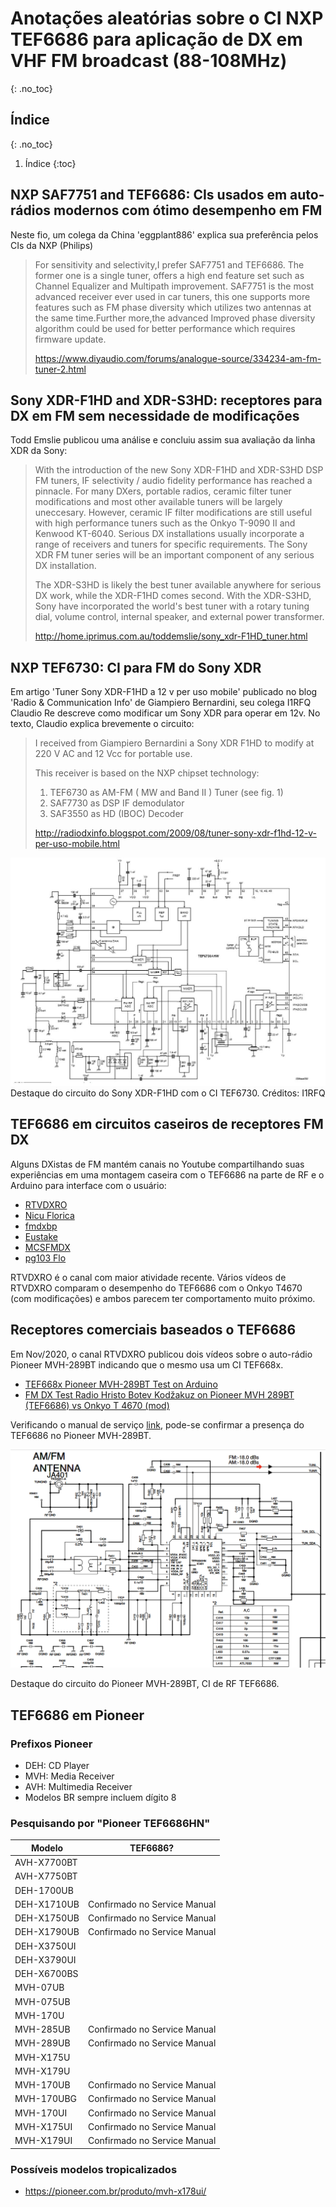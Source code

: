 # Anotações aleatórias sobre o CI NXP TEF6686 para aplicação de DX em VHF FM broadcast (88-108MHz)
{: .no_toc}

## Índice
{: .no_toc}

1. Índice
{:toc}


## NXP SAF7751 and TEF6686: CIs usados em auto-rádios modernos com ótimo desempenho em FM

Neste fio, um colega da China 'eggplant886' explica sua preferência pelos CIs da NXP (Philips) 

> For sensitivity and selectivity,I prefer SAF7751 and TEF6686. The former one is a single tuner, offers a high end feature set such as Channel Equalizer and Multipath improvement. SAF7751 is the most advanced receiver ever used in car tuners, this one supports more features such as FM phase diversity which utilizes two antennas at the same time.Further more,the advanced Improved phase diversity algorithm could be used for better performance which requires firmware update.
>
> https://www.diyaudio.com/forums/analogue-source/334234-am-fm-tuner-2.html

## Sony XDR-F1HD and XDR-S3HD: receptores para DX em FM sem necessidade de modificações

Todd Emslie publicou uma análise e concluiu assim sua avaliação da linha XDR da Sony:

> With the introduction of the new Sony XDR-F1HD and XDR-S3HD DSP FM tuners, IF selectivity / audio fidelity performance has reached a pinnacle. For many DXers, portable radios, ceramic filter tuner modifications and most other available tuners will be largely uneccesary. However, ceramic IF filter modifications are still useful with high performance tuners such as the Onkyo T-9090 II and Kenwood KT-6040. Serious DX installations usually incorporate a range of receivers and tuners for specific requirements. The Sony XDR FM tuner series will be an important component of any serious DX installation.
> 
> The XDR-S3HD is likely the best tuner available anywhere for serious DX work, while the XDR-F1HD comes second. With the XDR-S3HD, Sony have incorporated the world's best tuner with a rotary tuning dial, volume control, internal speaker, and external power transformer. 
>
> http://home.iprimus.com.au/toddemslie/sony_xdr-F1HD_tuner.html

## NXP TEF6730: CI para FM do Sony XDR

Em artigo 'Tuner Sony XDR-F1HD a 12 v per uso mobile' publicado no blog 'Radio & Communication Info' de Giampiero Bernardini, 
seu colega I1RFQ Claudio Re descreve como modificar um Sony XDR para operar em 12v. No texto, Claudio explica brevemente o circuito:

> I received from Giampiero Bernardini a Sony XDR F1HD to modify at 220 V AC and 12 Vcc for portable use.
> 
> This receiver is based on the NXP chipset technology:
> 
> 1. TEF6730 as AM-FM ( MW and Band II ) Tuner (see fig. 1)
> 2. SAF7730 as DSP IF demodulator
> 3. SAF3550 as HD (IBOC) Decoder
>
> http://radiodxinfo.blogspot.com/2009/08/tuner-sony-xdr-f1hd-12-v-per-uso-mobile.html


![](img/tef6730ahw-i1rfq.jpg) 
Destaque do circuito do Sony XDR-F1HD com o CI TEF6730. Créditos: I1RFQ

## TEF6686 em circuitos caseiros de receptores FM DX

Alguns DXistas de FM mantém canais no Youtube compartilhando suas experiências em uma montagem caseira com o TEF6686 na parte de RF e o Arduino para interface com o usuário:

* [RTVDXRO](https://www.youtube.com/c/RTVDXRO/videos)
* [Nicu Florica](https://www.youtube.com/user/dj06ntm/videos)
* [fmdxbp](https://www.youtube.com/user/fmdxbp/videos)
* [Eustake](https://www.youtube.com/user/dxfmtv/videos)
* [MCSFMDX](https://www.youtube.com/c/MCSFMDX/videos)
* [pg103 Flo](https://www.youtube.com/channel/UCQeqf_qjojF8TeumUVy7puA/videos)

RTVDXRO é o canal com maior atividade recente. Vários vídeos de RTVDXRO comparam o desempenho do TEF6686 com o Onkyo T4670 (com modificações) e ambos parecem ter comportamento muito próximo.  

## Receptores comerciais baseados o TEF6686

Em Nov/2020, o canal RTVDXRO publicou dois vídeos sobre o auto-rádio Pioneer MVH-289BT indicando que o mesmo usa um CI TEF668x.

* [TEF668x Pioneer MVH-289BT Test on Arduino](https://www.youtube.com/watch?v=p-dzyDmCqho&t=4s)
* [FM DX Test Radio Hristo Botev Kodžakuz on Pioneer MVH 289BT (TEF6686) vs Onkyo T 4670 (mod)](https://www.youtube.com/watch?v=8z5UIzBMrCU)

Verificando o manual de serviço  [link](img/pioneer_mvh-285bt_mvh-289bt_crt5745.pdf), pode-se confirmar a presença do TEF6686 no Pioneer MVH-289BT.

![](img/tef6686_pioneer.png)

Destaque do circuito do Pioneer MVH-289BT, CI de RF TEF6686.



## TEF6686 em Pioneer

### Prefixos Pioneer

* DEH: CD Player
* MVH: Media Receiver
* AVH: Multimedia Receiver
* Modelos BR sempre incluem dígito 8

### Pesquisando por "Pioneer TEF6686HN"

| Modelo | TEF6686? |
|---|---|
|AVH-X7700BT|
|AVH-X7750BT|
|DEH-1700UB|
|DEH-X1710UB| Confirmado no Service Manual |
|DEH-X1750UB| Confirmado no Service Manual |
|DEH-X1790UB| Confirmado no Service Manual |
|DEH-X3750UI|
|DEH-X3790UI|
|DEH-X6700BS|
|MVH-07UB|
|MVH-075UB|
|MVH-170U|
|MVH-285UB| Confirmado no Service Manual |
|MVH-289UB| Confirmado no Service Manual |
|MVH-X175U|
|MVH-X179U|
|MVH-170UB| Confirmado no Service Manual |
|MVH-170UBG| Confirmado no Service Manual |
|MVH-170UI| Confirmado no Service Manual |
|MVH-X175UI| Confirmado no Service Manual |
|MVH-X179UI| Confirmado no Service Manual |

### Possíveis modelos tropicalizados
* https://pioneer.com.br/produto/mvh-x178ui/








